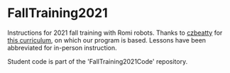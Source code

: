 # FallTraining2021

Instructions for 2021 fall training with Romi robots. Thanks to [czbeatty](https://github.com/czbeatty) for [this curriculum](https://github.com/czbeatty/FRC-Romi-Programming-Course), on which our program is based. Lessons have been abbreviated for in-person instruction.

Student code is part of the 'FallTraining2021Code' repository.